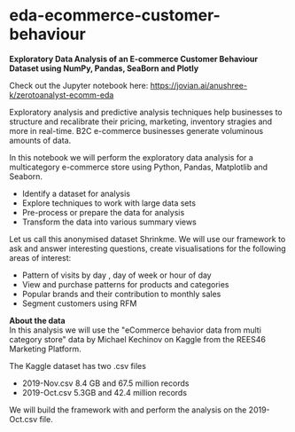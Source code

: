 # eda-ecommerce-customer-behaviour
<b>Exploratory Data Analysis of an E-commerce Customer Behaviour Dataset using NumPy, Pandas, SeaBorn and Plotly</b>

Check out the Jupyter notebook here: https://jovian.ai/anushree-k/zerotoanalyst-ecomm-eda

Exploratory analysis and predictive analysis techniques help businesses to structure and recalibrate their pricing, marketing, inventory stragies and more in real-time.
B2C e-commerce businesses generate voluminous amounts of data. 

In this notebook we will perform the exploratory data analysis for a multicategory e-commerce store using Python, Pandas, Matplotlib and Seaborn.
- Identify a dataset for analysis
- Explore techniques to work with large data sets
- Pre-process or prepare the data for analysis
- Transform the data into various summary views

Let us call this anonymised dataset Shrinkme. We will use our framework to ask and answer interesting questions, create visualisations for the following areas of interest:

- Pattern of visits by day , day of week or hour of day
- View and purchase patterns for products and categories
- Popular brands and their contribution to monthly sales
- Segment customers using RFM

<b>About the data</b>  
In this analysis we will use the "eCommerce behavior data from multi category store" data by Michael Kechinov on Kaggle from the REES46 Marketing Platform.

The Kaggle dataset has two .csv files
- 2019-Nov.csv 8.4 GB and 67.5 million records  
- 2019-Oct.csv 5.3GB and 42.4 million records  

We will build the framework with and perform the analysis on the 2019-Oct.csv file.
